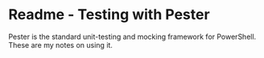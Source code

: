 # Readme - Testing with Pester
Pester is the standard unit-testing and mocking framework for PowerShell. These are my notes on using it.